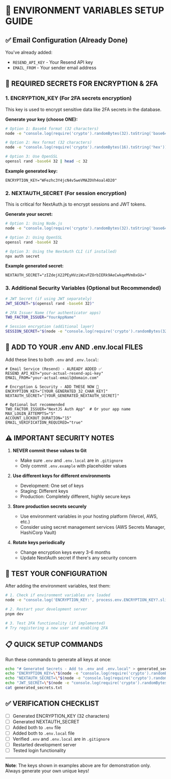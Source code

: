 # 🔐 ENVIRONMENT VARIABLES SETUP GUIDE

## ✅ Email Configuration (Already Done)

You've already added:

- `RESEND_API_KEY` - Your Resend API key
- `EMAIL_FROM` - Your sender email address

## 🔑 REQUIRED SECRETS FOR ENCRYPTION & 2FA

### 1. ENCRYPTION_KEY (For 2FA secrets encryption)

This key is used to encrypt sensitive data like 2FA secrets in the database.

**Generate your key (choose ONE):**

```bash
# Option 1: Base64 format (32 characters)
node -e "console.log(require('crypto').randomBytes(32).toString('base64').slice(0, 32))"

# Option 2: Hex format (32 characters)
node -e "console.log(require('crypto').randomBytes(16).toString('hex'))"

# Option 3: Use OpenSSL
openssl rand -base64 32 | head -c 32
```

**Example generated key:**

```
ENCRYPTION_KEY="WFezhc3Y4jcN4v5weVMAZOVh4oal4D20"
```

### 2. NEXTAUTH_SECRET (For session encryption)

This is critical for NextAuth.js to encrypt sessions and JWT tokens.

**Generate your secret:**

```bash
# Option 1: Using Node.js
node -e "console.log(require('crypto').randomBytes(32).toString('base64'))"

# Option 2: Using OpenSSL
openssl rand -base64 32

# Option 3: Using the NextAuth CLI (if installed)
npx auth secret
```

**Example generated secret:**

```
NEXTAUTH_SECRET="zIZdejX22PEyHVziWzvFZOrbIERk9AeCwkqeMVm8xGU="
```

### 3. Additional Security Variables (Optional but Recommended)

```bash
# JWT Secret (if using JWT separately)
JWT_SECRET="$(openssl rand -base64 32)"

# 2FA Issuer Name (for authenticator apps)
TWO_FACTOR_ISSUER="YourAppName"

# Session encryption (additional layer)
SESSION_SECRET="$(node -e "console.log(require('crypto').randomBytes(32).toString('hex'))")"
```

## 📝 ADD TO YOUR .env AND .env.local FILES

Add these lines to both `.env` and `.env.local`:

```env
# Email Service (Resend) - ALREADY ADDED ✅
RESEND_API_KEY="your-actual-resend-api-key"
EMAIL_FROM="your-actual-email@domain.com"

# Encryption & Security - ADD THESE NOW 🔐
ENCRYPTION_KEY="[YOUR_GENERATED_32_CHAR_KEY]"
NEXTAUTH_SECRET="[YOUR_GENERATED_NEXTAUTH_SECRET]"

# Optional but recommended
TWO_FACTOR_ISSUER="NextJS Auth App"  # Or your app name
MAX_LOGIN_ATTEMPTS="5"
ACCOUNT_LOCKOUT_DURATION="15"
EMAIL_VERIFICATION_REQUIRED="true"
```

## ⚠️ IMPORTANT SECURITY NOTES

1. **NEVER commit these values to Git**
   - Make sure `.env` and `.env.local` are in `.gitignore`
   - Only commit `.env.example` with placeholder values

2. **Use different keys for different environments**
   - Development: One set of keys
   - Staging: Different keys
   - Production: Completely different, highly secure keys

3. **Store production secrets securely**
   - Use environment variables in your hosting platform (Vercel, AWS, etc.)
   - Consider using secret management services (AWS Secrets Manager, HashiCorp Vault)

4. **Rotate keys periodically**
   - Change encryption keys every 3-6 months
   - Update NextAuth secret if there's any security concern

## 🧪 TEST YOUR CONFIGURATION

After adding the environment variables, test them:

```bash
# 1. Check if environment variables are loaded
node -e "console.log('ENCRYPTION_KEY:', process.env.ENCRYPTION_KEY?.slice(0,5) + '...')"

# 2. Restart your development server
pnpm dev

# 3. Test 2FA functionality (if implemented)
# Try registering a new user and enabling 2FA
```

## 📋 QUICK SETUP COMMANDS

Run these commands to generate all keys at once:

```bash
echo "# Generated Secrets - Add to .env and .env.local" > generated_secrets.txt
echo "ENCRYPTION_KEY=\"$(node -e "console.log(require('crypto').randomBytes(32).toString('base64').slice(0, 32))")\"" >> generated_secrets.txt
echo "NEXTAUTH_SECRET=\"$(node -e "console.log(require('crypto').randomBytes(32).toString('base64'))")\"" >> generated_secrets.txt
echo "JWT_SECRET=\"$(node -e "console.log(require('crypto').randomBytes(32).toString('base64'))")\"" >> generated_secrets.txt
cat generated_secrets.txt
```

## ✅ VERIFICATION CHECKLIST

- [ ] Generated ENCRYPTION_KEY (32 characters)
- [ ] Generated NEXTAUTH_SECRET
- [ ] Added both to `.env` file
- [ ] Added both to `.env.local` file
- [ ] Verified `.env` and `.env.local` are in `.gitignore`
- [ ] Restarted development server
- [ ] Tested login functionality

---

**Note**: The keys shown in examples above are for demonstration only. Always generate your own unique keys!
